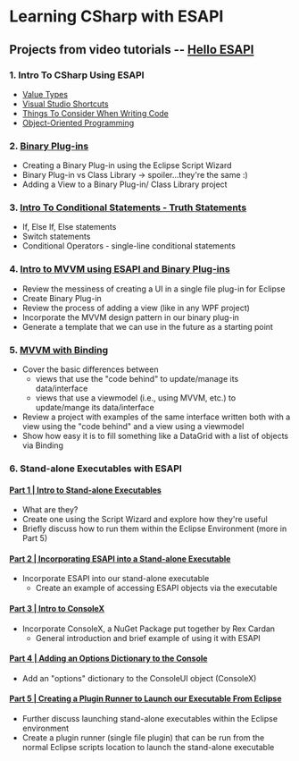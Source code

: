 # Learning CSharp with ESAPI

## Projects from video tutorials -- [Hello ESAPI](https://www.youtube.com/channel/UCaIibdaWUN3D_0MCmuCmO-w)

### 1. Intro To CSharp Using ESAPI

- [Value Types](https://www.youtube.com/watch?v=S6XrRCY2A4E&t=13s)
- [Visual Studio Shortcuts](https://www.youtube.com/watch?v=bug6eeHhqKA)
- [Things To Consider When Writing Code](https://www.youtube.com/watch?v=VtZ2bjOo15Y&t=2s)
- [Object-Oriented Programming](https://www.youtube.com/watch?v=4TBed1btXNw)

### 2. [Binary Plug-ins](https://www.youtube.com/watch?v=7gbqSBJiUYM&t=2598s)

- Creating a Binary Plug-in using the Eclipse Script Wizard
- Binary Plug-in vs Class Library -> spoiler...they're the same :)
- Adding a View to a Binary Plug-in/ Class Library project

### 3. [Intro To Conditional Statements - Truth Statements](https://www.youtube.com/watch?v=PRdxSto26ak)

- If, Else If, Else statements
- Switch statements
- Conditional Operators - single-line conditional statements

### 4. [Intro to MVVM using ESAPI and Binary Plug-ins](https://www.youtube.com/watch?v=gBbPA1iq5nI)

- Review the messiness of creating a UI in a single file plug-in for Eclipse
- Create Binary Plug-in
- Review the process of adding a view (like in any WPF project)
- Incorporate the MVVM design pattern in our binary plug-in
- Generate a template that we can use in the future as a starting point

### 5. [MVVM with Binding](https://www.youtube.com/watch?v=BEffjcmY_MU)

- Cover the basic differences between
  - views that use the "code behind" to update/manage its data/interface
  - views that use a viewmodel (i.e., using MVVM, etc.) to update/mange its data/interface
- Review a project with examples of the same interface written both with a view using the "code behind" and a view using a viewmodel
- Show how easy it is to fill something like a DataGrid with a list of objects via Binding

### 6. Stand-alone Executables with ESAPI
#### [Part 1 | Intro to Stand-alone Executables](https://youtu.be/5umPshEIty0)
- What are they?
- Create one using the Script Wizard and explore how they're useful
- Briefly discuss how to run them within the Eclipse Environment (more in Part 5)

#### [Part 2 | Incorporating ESAPI into a Stand-alone Executable](https://youtu.be/A3kOaI7WECo)
- Incorporate ESAPI into our stand-alone executable
	- Create an example of accessing ESAPI objects via the executable

#### [Part 3 | Intro to ConsoleX](https://youtu.be/LbHeakW3MjU)
- Incorporate ConsoleX, a NuGet Package put together by Rex Cardan
	- General introduction and brief example of using it with ESAPI

#### [Part 4 | Adding an Options Dictionary to the Console](https://youtu.be/AnECGMjfiQY)
- Add an "options" dictionary to the ConsoleUI object (ConsoleX)

#### [Part 5 | Creating a Plugin Runner to Launch our Executable From Eclipse](https://youtu.be/a9f5ePuPLdI)
- Further discuss launching stand-alone executables within the Eclipse environment
- Create a plugin runner (single file plugin) that can be run from the normal Eclipse scripts location to launch the stand-alone executable